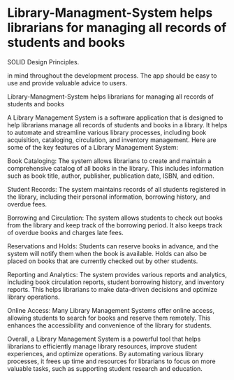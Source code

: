 # Library-Managment-System helps librarians for managing all records of students and books

SOLID Design Principles.






in mind throughout the development process. The app should be easy to use and provide valuable advice to users.





Library-Managment-System helps librarians for managing all records of students and books

A Library Management System is a software application that is designed to help librarians manage all records of students and books in a library. It helps to automate and streamline various library processes, including book acquisition, cataloging, circulation, and inventory management. Here are some of the key features of a Library Management System:

Book Cataloging: The system allows librarians to create and maintain a comprehensive catalog of all books in the library. This includes information such as book title, author, publisher, publication date, ISBN, and edition.

Student Records: The system maintains records of all students registered in the library, including their personal information, borrowing history, and overdue fees.

Borrowing and Circulation: The system allows students to check out books from the library and keep track of the borrowing period. It also keeps track of overdue books and charges late fees.

Reservations and Holds: Students can reserve books in advance, and the system will notify them when the book is available. Holds can also be placed on books that are currently checked out by other students.

Reporting and Analytics: The system provides various reports and analytics, including book circulation reports, student borrowing history, and inventory reports. This helps librarians to make data-driven decisions and optimize library operations.

Online Access: Many Library Management Systems offer online access, allowing students to search for books and reserve them remotely. This enhances the accessibility and convenience of the library for students.

Overall, a Library Management System is a powerful tool that helps librarians to efficiently manage library resources, improve student experiences, and optimize operations. By automating various library processes, it frees up time and resources for librarians to focus on more valuable tasks, such as supporting student research and education.
